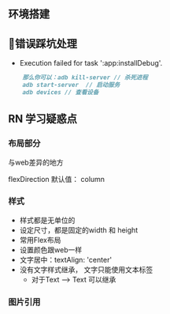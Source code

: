 ## 环境搭建


## 错误踩坑处理

- Execution failed for task ':app:installDebug'.

```md
    那么你可以：adb kill-server // 杀死进程
    adb start-server  // 启动服务
    adb devices // 查看设备
```

## RN 学习疑惑点



### 布局部分

与web差异的地方

flexDirection 默认值： column


### 样式

- 样式都是无单位的
- 设定尺寸，都是固定的width 和 height
- 常用Flex布局
- 设置颜色跟web一样
- 文字居中：textAlign: 'center'
- 没有文字样式继承， 文字只能使用文本标签
  - 对于Text --> Text 可以继承



### 图片引用


